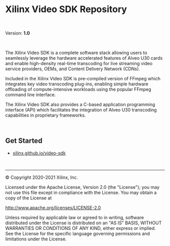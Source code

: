 # Xilinx Video SDK Repository

</br>

Version: **1.0**

</br>

The Xilinx Video SDK is a complete software stack allowing users to seamlessly leverage the hardware accelerated features of Alveo U30 cards and enable high-density real-time transcoding for live streaming video service providers, OEMs, and Content Delivery Network (CDNs). 

Included in the Xilinx Video SDK is pre-compiled version of FFmpeg which integrates key video transcoding plug-ins, enabling simple hardware offloading of compute-intensive workloads using the popular FFmpeg command line interface. 

The Xilinx Video SDK also provides a C-based application programming interface (API) which facilitates the integration of Alveo U30 transcoding capabilities in proprietary frameworks. 

</br>

## Get Started

* [xilinx.github.io/video-sdk](https://xilinx.github.io/video-sdk/index.html)

</br>

---------------------------------------------------

© Copyright 2020-2021 Xilinx, Inc.

Licensed under the Apache License, Version 2.0 (the "License"); you may not use this file except in compliance with the License. You may obtain a copy of the License at

http://www.apache.org/licenses/LICENSE-2.0

Unless required by applicable law or agreed to in writing, software distributed under the License is distributed on an "AS IS" BASIS, WITHOUT WARRANTIES OR CONDITIONS OF ANY KIND, either express or implied. See the License for the specific language governing permissions and limitations under the License.
